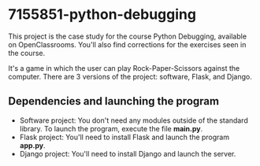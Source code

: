 # 7155851-python-debugging

This project is the case study for the course Python Debugging, available on OpenClassrooms. You'll also find corrections for the exercises seen in the course.

It's a game in which the user can play Rock-Paper-Scissors against the computer. There are 3 versions of the project: software, Flask, and Django.

## Dependencies and launching the program

- Software project: You don't need any modules outside of the standard library. To launch the program, execute the file **main.py**.
- Flask project: You'll need to install Flask and launch the program **app.py**.
- Django project: You'll need to install Django and launch the server.

